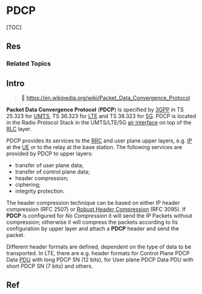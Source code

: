 # PDCP

[TOC]



## Res
### Related Topics



## Intro
> 🔗 https://en.wikipedia.org/wiki/Packet_Data_Convergence_Protocol

**Packet Data Convergence Protocol** (**PDCP**) is specified by [3GPP](https://en.wikipedia.org/wiki/3GPP) in TS 25.323 for [UMTS](https://en.wikipedia.org/wiki/UMTS), TS 36.323 for [LTE](https://en.wikipedia.org/wiki/LTE_(telecommunication)) and TS 38.323 for [5G](https://en.wikipedia.org/wiki/5G). PDCP is located in the Radio Protocol Stack in the UMTS/LTE/5G [air interface](https://en.wikipedia.org/wiki/Air_interface) on top of the [RLC](https://en.wikipedia.org/wiki/Radio_Link_Control) layer.

PDCP provides its services to the [RRC](https://en.wikipedia.org/wiki/Radio_Resource_Control) and user plane upper layers, e.g. [IP](https://en.wikipedia.org/wiki/Internet_Protocol) at the [UE](https://en.wikipedia.org/wiki/User_equipment) or to the relay at the base station. The following services are provided by PDCP to upper layers:
- transfer of user plane data;
- transfer of control plane data;
- header compression;
- ciphering;
- integrity protection.

The header compression technique can be based on either IP header compression (RFC 2507) or [Robust Header Compression](https://en.wikipedia.org/wiki/Robust_Header_Compression) (RFC 3095). If **PDCP** is configured for *No Compression* it will send the IP Packets without compression; otherwise it will compress the packets according to its configuration by upper layer and attach a **PDCP** header and send the packet.

Different header formats are defined, dependent on the type of data to be transported. In LTE, there are e.g. header formats for Control Plane PDCP Data [PDU](https://en.wikipedia.org/wiki/Protocol_data_unit) with long PDCP SN (12 bits), for User plane PDCP Data PDU with short PDCP SN (7 bits) and others.



## Ref

